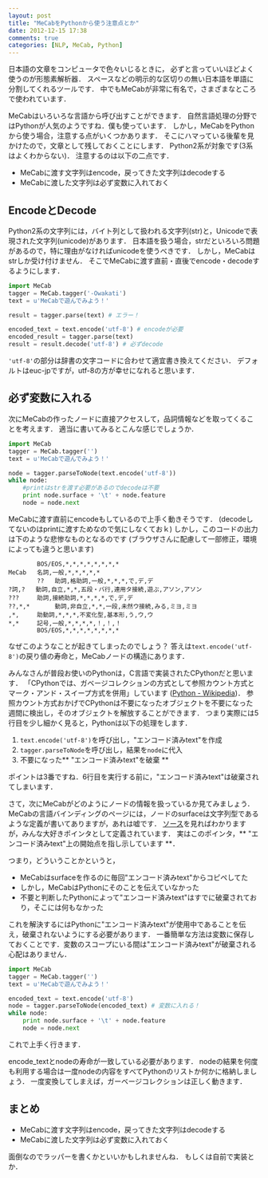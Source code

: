 ```yaml
---
layout: post
title: "MeCabをPythonから使う注意点とか"
date: 2012-12-15 17:38
comments: true
categories: [NLP, MeCab, Python]
---
```


日本語の文章をコンピュータで色々いじるときに，
必ずと言っていいほどよく使うのが形態素解析器．
スペースなどの明示的な区切りの無い日本語を単語に分割してくれるツールです．
中でもMeCabが非常に有名で，さまざまなところで使われています．

MeCabはいろいろな言語から呼び出すことができます．
自然言語処理の分野ではPythonが人気のようですね．僕も使っています．
しかし，MeCabをPythonから使う場合，注意する点がいくつかあります．
そこにハマっている後輩を見かけたので，文章として残しておくことにします．
Python2系が対象です(3系はよくわからない)．
注意するのは以下の二点です．

- MeCabに渡す文字列はencode，戻ってきた文字列はdecodeする
- MeCabに渡した文字列は必ず変数に入れておく

## EncodeとDecode

Python2系の文字列には，バイト列として扱われる文字列(str)と，Unicodeで表現された文字列(unicode)があります．
日本語を扱う場合，strだといろいろ問題があるので，特に理由がなければunicodeを使うべきです．
しかし，MeCabはstrしか受け付けません．
そこでMeCabに渡す直前・直後でencode・decodeするようにします．

```python
import MeCab
tagger = MeCab.tagger('-Owakati')
text = u'MeCabで遊んでみよう！'

result = tagger.parse(text) # エラー！

encoded_text = text.encode('utf-8') # encodeが必要
encoded_result = tagger.parse(text)
result = result.decode('utf-8') # 必ずdecode
```

`'utf-8'`の部分は辞書の文字コードに合わせて適宜書き換えてください．
デフォルトはeuc-jpですが，utf-8の方が幸せになれると思います．


## 必ず変数に入れる

次にMeCabの作ったノードに直接アクセスして，品詞情報などを取ってくることを考えます．
適当に書いてみるとこんな感じでしょうか．

```python
import MeCab
tagger = MeCab.tagger('')
text = u'MeCabで遊んでみよう！'

node = tagger.parseToNode(text.encode('utf-8'))
while node:
    #printはstrを渡す必要があるのでdecodeは不要
    print node.surface + '\t' + node.feature
    node = node.next
```

MeCabに渡す直前にencodeもしているので上手く動きそうです．
(decodeしてないのはprintに渡すためなので気にしなくておｋ)
しかし，このコードの出力は下のような悲惨なものとなるのです
(ブラウザさんに配慮して一部修正，環境によっても違うと思います)

``` plain
        BOS/EOS,*,*,*,*,*,*,*,*
MeCab   名詞,一般,*,*,*,*,*
        ??   助詞,格助詞,一般,*,*,*,で,デ,デ
?詞,?   動詞,自立,*,*,五段・バ行,連用タ接続,遊ぶ,アソン,アソン
???     助詞,接続助詞,*,*,*,*,で,デ,デ
??,*,*       動詞,非自立,*,*,一段,未然ウ接続,みる,ミヨ,ミヨ
,*,     助動詞,*,*,*,不変化型,基本形,う,ウ,ウ
*,*     記号,一般,*,*,*,*,！,！,！
        BOS/EOS,*,*,*,*,*,*,*,*
```

なぜこのようなことが起きてしまったのでしょう？
答えは`text.encode('utf-8')`の戻り値の寿命と，MeCabノードの構造にあります．

みんなさんが普段お使いのPythonは，C言語で実装されたCPythonだと思います．
「CPythonでは、ガベージコレクションの方式として参照カウント方式とマーク・アンド・スイープ方式を併用」しています
([Python - Wikipedia](http://ja.wikipedia.org/wiki/Python#.E3.83.87.E3.83.BC.E3.82.BF.E5.9E.8B))．
参照カウント方式おかげでCPythonは不要になったオブジェクトを不要になった週間に検出し，そのオブジェクトを解放することができます．
つまり実際には5行目を少し細かく見ると，Pythonは以下の処理をします．

1. `text.encode('utf-8')`を呼び出し，"エンコード済みtext"を作成
2. `tagger.parseToNode`を呼び出し，結果を`node`に代入
3. 不要になった** "エンコード済みtext"を破棄 **

ポイントは3番ですね．6行目を実行する前に，"エンコード済みtext"は破棄されてしまいます．

さて，次にMeCabがどのようにノードの情報を扱っているか見てみましょう．
MeCabの言語バインディングのページには，ノードのsurfaceは文字列型であるような定義が書いてありますが，あれは嘘です．
[ソース](http://code.google.com/p/mecab/source/browse/trunk/mecab/src/mecab.h)を見ればわかりますが，みんな大好きポインタとして定義されています．
実はこのポインタ，** "エンコード済みtext"上の開始点を指し示しています **．

つまり，どういうことかというと，

- MeCabはsurfaceを作るのに毎回"エンコード済みtext"からコピペしてた
- しかし，MeCabはPythonにそのことを伝えていなかった
- 不要と判断したPythonによって"エンコード済みtext"はすでに破棄されており，そこには何もなかった

これを解決するにはPythonに"エンコード済みtext"が使用中であることを伝え，破棄されないようにする必要があります．
一番簡単な方法は変数に保存しておくことです．変数のスコープにいる間は"エンコード済みtext"が破棄される心配はありません．

```python
import MeCab
tagger = MeCab.tagger('')
text = u'MeCabで遊んでみよう！'

encoded_text = text.encode('utf-8')
node = tagger.parseToNode(encoded_text) # 変数に入れる！
while node:
    print node.surface + '\t' + node.feature
    node = node.next
```

これで上手く行きます．

encode_textとnodeの寿命が一致している必要があります．
nodeの結果を何度も利用する場合は一度nodeの内容をすべてPythonのリストか何かに格納しましょう．
一度変換してしまえば，ガーベージコレクションは正しく動きます．


## まとめ

- MeCabに渡す文字列はencode，戻ってきた文字列はdecodeする
- MeCabに渡した文字列は必ず変数に入れておく

面倒なのでラッパーを書くかといいかもしれませんね．
もしくは自前で実装とか．
